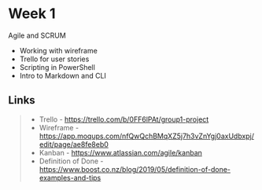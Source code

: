 # Week 1
Agile and SCRUM


- Working with wireframe
- Trello for user stories
- Scripting in PowerShell
- Intro to Markdown and CLI

## Links

> - Trello - https://trello.com/b/0FF6lPAt/group1-project
> - Wireframe - https://app.moqups.com/nfQwQchBMqXZ5j7h3vZnYgj0axUdbxpj/edit/page/ae8fe8eb0
> - Kanban - https://www.atlassian.com/agile/kanban
> - Definition of Done - https://www.boost.co.nz/blog/2019/05/definition-of-done-examples-and-tips
